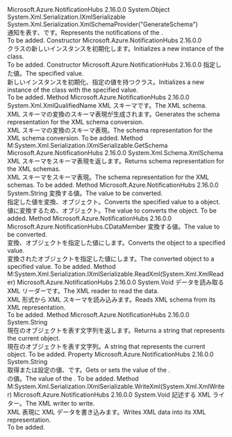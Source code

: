 <Type Name="CDataMember" FullName="Microsoft.Azure.NotificationHubs.CDataMember">
  <TypeSignature Language="C#" Value="public sealed class CDataMember : System.Xml.Serialization.IXmlSerializable" />
  <TypeSignature Language="ILAsm" Value=".class public auto ansi sealed beforefieldinit CDataMember extends System.Object implements class System.Xml.Serialization.IXmlSerializable" />
  <TypeSignature Language="DocId" Value="T:Microsoft.Azure.NotificationHubs.CDataMember" />
  <TypeSignature Language="VB.NET" Value="Public NotInheritable Class CDataMember&#xA;Implements IXmlSerializable" />
  <TypeSignature Language="F#" Value="type CDataMember = class&#xA;    interface IXmlSerializable" />
  <AssemblyInfo>
    <AssemblyName>Microsoft.Azure.NotificationHubs</AssemblyName>
    <AssemblyVersion>2.16.0.0</AssemblyVersion>
  </AssemblyInfo>
  <Base>
    <BaseTypeName>System.Object</BaseTypeName>
  </Base>
  <Interfaces>
    <Interface>
      <InterfaceName>System.Xml.Serialization.IXmlSerializable</InterfaceName>
    </Interface>
  </Interfaces>
  <Attributes>
    <Attribute>
      <AttributeName>System.Xml.Serialization.XmlSchemaProvider("GenerateSchema")</AttributeName>
    </Attribute>
  </Attributes>
  <Docs>
    <summary><span data-ttu-id="2b174-101">通知を表す、<see cref="T:Microsoft.Azure.NotificationHubs.CDataMember" />です。</span><span class="sxs-lookup"><span data-stu-id="2b174-101">Represents the notifications of the <see cref="T:Microsoft.Azure.NotificationHubs.CDataMember" />.</span></span></summary>
    <remarks>To be added.</remarks>
  </Docs>
  <Members>
    <Member MemberName=".ctor">
      <MemberSignature Language="C#" Value="public CDataMember ();" />
      <MemberSignature Language="ILAsm" Value=".method public hidebysig specialname rtspecialname instance void .ctor() cil managed" />
      <MemberSignature Language="DocId" Value="M:Microsoft.Azure.NotificationHubs.CDataMember.#ctor" />
      <MemberSignature Language="VB.NET" Value="Public Sub New ()" />
      <MemberType>Constructor</MemberType>
      <AssemblyInfo>
        <AssemblyName>Microsoft.Azure.NotificationHubs</AssemblyName>
        <AssemblyVersion>2.16.0.0</AssemblyVersion>
      </AssemblyInfo>
      <Parameters />
      <Docs>
        <summary><span data-ttu-id="2b174-102"><see cref="T:Microsoft.Azure.NotificationHubs.CDataMember" /> クラスの新しいインスタンスを初期化します。</span><span class="sxs-lookup"><span data-stu-id="2b174-102">Initializes a new instance of the <see cref="T:Microsoft.Azure.NotificationHubs.CDataMember" /> class.</span></span></summary>
        <remarks>To be added.</remarks>
      </Docs>
    </Member>
    <Member MemberName=".ctor">
      <MemberSignature Language="C#" Value="public CDataMember (string value);" />
      <MemberSignature Language="ILAsm" Value=".method public hidebysig specialname rtspecialname instance void .ctor(string value) cil managed" />
      <MemberSignature Language="DocId" Value="M:Microsoft.Azure.NotificationHubs.CDataMember.#ctor(System.String)" />
      <MemberSignature Language="VB.NET" Value="Public Sub New (value As String)" />
      <MemberSignature Language="F#" Value="new Microsoft.Azure.NotificationHubs.CDataMember : string -&gt; Microsoft.Azure.NotificationHubs.CDataMember" Usage="new Microsoft.Azure.NotificationHubs.CDataMember value" />
      <MemberType>Constructor</MemberType>
      <AssemblyInfo>
        <AssemblyName>Microsoft.Azure.NotificationHubs</AssemblyName>
        <AssemblyVersion>2.16.0.0</AssemblyVersion>
      </AssemblyInfo>
      <Parameters>
        <Parameter Name="value" Type="System.String" />
      </Parameters>
      <Docs>
        <param name="value"><span data-ttu-id="2b174-103">指定した値。</span><span class="sxs-lookup"><span data-stu-id="2b174-103">The specified value.</span></span></param>
        <summary><span data-ttu-id="2b174-104">新しいインスタンスを初期化、<see cref="T:Microsoft.Azure.NotificationHubs.CDataMember" />指定の値を持つクラス。</span><span class="sxs-lookup"><span data-stu-id="2b174-104">Initializes a new instance of the <see cref="T:Microsoft.Azure.NotificationHubs.CDataMember" /> class with the specified value.</span></span></summary>
        <remarks>To be added.</remarks>
      </Docs>
    </Member>
    <Member MemberName="GenerateSchema">
      <MemberSignature Language="C#" Value="public static System.Xml.XmlQualifiedName GenerateSchema (System.Xml.Schema.XmlSchemaSet xs);" />
      <MemberSignature Language="ILAsm" Value=".method public static hidebysig class System.Xml.XmlQualifiedName GenerateSchema(class System.Xml.Schema.XmlSchemaSet xs) cil managed" />
      <MemberSignature Language="DocId" Value="M:Microsoft.Azure.NotificationHubs.CDataMember.GenerateSchema(System.Xml.Schema.XmlSchemaSet)" />
      <MemberSignature Language="VB.NET" Value="Public Shared Function GenerateSchema (xs As XmlSchemaSet) As XmlQualifiedName" />
      <MemberSignature Language="F#" Value="static member GenerateSchema : System.Xml.Schema.XmlSchemaSet -&gt; System.Xml.XmlQualifiedName" Usage="Microsoft.Azure.NotificationHubs.CDataMember.GenerateSchema xs" />
      <MemberType>Method</MemberType>
      <AssemblyInfo>
        <AssemblyName>Microsoft.Azure.NotificationHubs</AssemblyName>
        <AssemblyVersion>2.16.0.0</AssemblyVersion>
      </AssemblyInfo>
      <ReturnValue>
        <ReturnType>System.Xml.XmlQualifiedName</ReturnType>
      </ReturnValue>
      <Parameters>
        <Parameter Name="xs" Type="System.Xml.Schema.XmlSchemaSet" />
      </Parameters>
      <Docs>
        <param name="xs"><span data-ttu-id="2b174-105">XML スキーマです。</span><span class="sxs-lookup"><span data-stu-id="2b174-105">The XML schema.</span></span></param>
        <summary><span data-ttu-id="2b174-106">XML スキーマの変換のスキーマ表現が生成されます。</span><span class="sxs-lookup"><span data-stu-id="2b174-106">Generates the schema representation for the XML schema conversion.</span></span></summary>
        <returns><span data-ttu-id="2b174-107">XML スキーマの変換のスキーマ表現。</span><span class="sxs-lookup"><span data-stu-id="2b174-107">The schema representation for the XML schema conversion.</span></span></returns>
        <remarks>To be added.</remarks>
      </Docs>
    </Member>
    <Member MemberName="GetSchema">
      <MemberSignature Language="C#" Value="public System.Xml.Schema.XmlSchema GetSchema ();" />
      <MemberSignature Language="ILAsm" Value=".method public hidebysig newslot virtual instance class System.Xml.Schema.XmlSchema GetSchema() cil managed" />
      <MemberSignature Language="DocId" Value="M:Microsoft.Azure.NotificationHubs.CDataMember.GetSchema" />
      <MemberSignature Language="VB.NET" Value="Public Function GetSchema () As XmlSchema" />
      <MemberSignature Language="F#" Value="abstract member GetSchema : unit -&gt; System.Xml.Schema.XmlSchema&#xA;override this.GetSchema : unit -&gt; System.Xml.Schema.XmlSchema" Usage="cDataMember.GetSchema " />
      <MemberType>Method</MemberType>
      <Implements>
        <InterfaceMember>M:System.Xml.Serialization.IXmlSerializable.GetSchema</InterfaceMember>
      </Implements>
      <AssemblyInfo>
        <AssemblyName>Microsoft.Azure.NotificationHubs</AssemblyName>
        <AssemblyVersion>2.16.0.0</AssemblyVersion>
      </AssemblyInfo>
      <ReturnValue>
        <ReturnType>System.Xml.Schema.XmlSchema</ReturnType>
      </ReturnValue>
      <Parameters />
      <Docs>
        <summary><span data-ttu-id="2b174-108">XML スキーマをスキーマ表現を返します。</span><span class="sxs-lookup"><span data-stu-id="2b174-108">Returns schema representation for the XML schemas.</span></span></summary>
        <returns><span data-ttu-id="2b174-109">XML スキーマをスキーマ表現。</span><span class="sxs-lookup"><span data-stu-id="2b174-109">The schema representation for the XML schemas.</span></span></returns>
        <remarks>To be added.</remarks>
      </Docs>
    </Member>
    <Member MemberName="op_Implicit">
      <MemberSignature Language="C#" Value="public static implicit operator string (Microsoft.Azure.NotificationHubs.CDataMember value);" />
      <MemberSignature Language="ILAsm" Value=".method public static hidebysig specialname string op_Implicit(class Microsoft.Azure.NotificationHubs.CDataMember value) cil managed" />
      <MemberSignature Language="DocId" Value="M:Microsoft.Azure.NotificationHubs.CDataMember.op_Implicit(Microsoft.Azure.NotificationHubs.CDataMember)~System.String" />
      <MemberSignature Language="VB.NET" Value="Public Shared Widening Operator CType (value As CDataMember) As String" />
      <MemberSignature Language="F#" Value="static member op_Implicit : Microsoft.Azure.NotificationHubs.CDataMember -&gt; string" Usage="Microsoft.Azure.NotificationHubs.CDataMember.op_Implicit value" />
      <MemberType>Method</MemberType>
      <AssemblyInfo>
        <AssemblyName>Microsoft.Azure.NotificationHubs</AssemblyName>
        <AssemblyVersion>2.16.0.0</AssemblyVersion>
      </AssemblyInfo>
      <ReturnValue>
        <ReturnType>System.String</ReturnType>
      </ReturnValue>
      <Parameters>
        <Parameter Name="value" Type="Microsoft.Azure.NotificationHubs.CDataMember" />
      </Parameters>
      <Docs>
        <param name="value"><span data-ttu-id="2b174-110">変換する値。</span><span class="sxs-lookup"><span data-stu-id="2b174-110">The value to be converted.</span></span></param>
        <summary><span data-ttu-id="2b174-111">指定した値を変換、<see cref="T:Microsoft.Azure.NotificationHubs.CDataMember" />オブジェクト。</span><span class="sxs-lookup"><span data-stu-id="2b174-111">Converts the specified value to a <see cref="T:Microsoft.Azure.NotificationHubs.CDataMember" /> object.</span></span></summary>
        <returns><span data-ttu-id="2b174-112">値に変換するため、<see cref="T:Microsoft.Azure.NotificationHubs.CDataMember" />オブジェクト。</span><span class="sxs-lookup"><span data-stu-id="2b174-112">The value to converts the <see cref="T:Microsoft.Azure.NotificationHubs.CDataMember" /> object.</span></span></returns>
        <remarks>To be added.</remarks>
      </Docs>
    </Member>
    <Member MemberName="op_Implicit">
      <MemberSignature Language="C#" Value="public static implicit operator Microsoft.Azure.NotificationHubs.CDataMember (string value);" />
      <MemberSignature Language="ILAsm" Value=".method public static hidebysig specialname class Microsoft.Azure.NotificationHubs.CDataMember op_Implicit(string value) cil managed" />
      <MemberSignature Language="DocId" Value="M:Microsoft.Azure.NotificationHubs.CDataMember.op_Implicit(System.String)~Microsoft.Azure.NotificationHubs.CDataMember" />
      <MemberSignature Language="VB.NET" Value="Public Shared Widening Operator CType (value As String) As CDataMember" />
      <MemberSignature Language="F#" Value="static member op_Implicit : string -&gt; Microsoft.Azure.NotificationHubs.CDataMember" Usage="Microsoft.Azure.NotificationHubs.CDataMember.op_Implicit value" />
      <MemberType>Method</MemberType>
      <AssemblyInfo>
        <AssemblyName>Microsoft.Azure.NotificationHubs</AssemblyName>
        <AssemblyVersion>2.16.0.0</AssemblyVersion>
      </AssemblyInfo>
      <ReturnValue>
        <ReturnType>Microsoft.Azure.NotificationHubs.CDataMember</ReturnType>
      </ReturnValue>
      <Parameters>
        <Parameter Name="value" Type="System.String" />
      </Parameters>
      <Docs>
        <param name="value"><span data-ttu-id="2b174-113">変換する値。</span><span class="sxs-lookup"><span data-stu-id="2b174-113">The value to be converted.</span></span></param>
        <summary><span data-ttu-id="2b174-114">変換、<see cref="T:Microsoft.Azure.NotificationHubs.CDataMember" />オブジェクトを指定した値にします。</span><span class="sxs-lookup"><span data-stu-id="2b174-114">Converts the <see cref="T:Microsoft.Azure.NotificationHubs.CDataMember" /> object to a specified value.</span></span></summary>
        <returns><span data-ttu-id="2b174-115">変換された<see cref="T:Microsoft.Azure.NotificationHubs.CDataMember" />オブジェクトを指定した値にします。</span><span class="sxs-lookup"><span data-stu-id="2b174-115">The converted <see cref="T:Microsoft.Azure.NotificationHubs.CDataMember" /> object to a specified value.</span></span></returns>
        <remarks>To be added.</remarks>
      </Docs>
    </Member>
    <Member MemberName="ReadXml">
      <MemberSignature Language="C#" Value="public void ReadXml (System.Xml.XmlReader reader);" />
      <MemberSignature Language="ILAsm" Value=".method public hidebysig newslot virtual instance void ReadXml(class System.Xml.XmlReader reader) cil managed" />
      <MemberSignature Language="DocId" Value="M:Microsoft.Azure.NotificationHubs.CDataMember.ReadXml(System.Xml.XmlReader)" />
      <MemberSignature Language="VB.NET" Value="Public Sub ReadXml (reader As XmlReader)" />
      <MemberSignature Language="F#" Value="abstract member ReadXml : System.Xml.XmlReader -&gt; unit&#xA;override this.ReadXml : System.Xml.XmlReader -&gt; unit" Usage="cDataMember.ReadXml reader" />
      <MemberType>Method</MemberType>
      <Implements>
        <InterfaceMember>M:System.Xml.Serialization.IXmlSerializable.ReadXml(System.Xml.XmlReader)</InterfaceMember>
      </Implements>
      <AssemblyInfo>
        <AssemblyName>Microsoft.Azure.NotificationHubs</AssemblyName>
        <AssemblyVersion>2.16.0.0</AssemblyVersion>
      </AssemblyInfo>
      <ReturnValue>
        <ReturnType>System.Void</ReturnType>
      </ReturnValue>
      <Parameters>
        <Parameter Name="reader" Type="System.Xml.XmlReader" />
      </Parameters>
      <Docs>
        <param name="reader"><span data-ttu-id="2b174-116">データを読み取る XML リーダーです。</span><span class="sxs-lookup"><span data-stu-id="2b174-116">The XML reader to read the data.</span></span></param>
        <summary><span data-ttu-id="2b174-117">XML 形式から XML スキーマを読み込みます。</span><span class="sxs-lookup"><span data-stu-id="2b174-117">Reads XML schema from its XML representation.</span></span></summary>
        <remarks>To be added.</remarks>
      </Docs>
    </Member>
    <Member MemberName="ToString">
      <MemberSignature Language="C#" Value="public override string ToString ();" />
      <MemberSignature Language="ILAsm" Value=".method public hidebysig virtual instance string ToString() cil managed" />
      <MemberSignature Language="DocId" Value="M:Microsoft.Azure.NotificationHubs.CDataMember.ToString" />
      <MemberSignature Language="VB.NET" Value="Public Overrides Function ToString () As String" />
      <MemberSignature Language="F#" Value="override this.ToString : unit -&gt; string" Usage="cDataMember.ToString " />
      <MemberType>Method</MemberType>
      <AssemblyInfo>
        <AssemblyName>Microsoft.Azure.NotificationHubs</AssemblyName>
        <AssemblyVersion>2.16.0.0</AssemblyVersion>
      </AssemblyInfo>
      <ReturnValue>
        <ReturnType>System.String</ReturnType>
      </ReturnValue>
      <Parameters />
      <Docs>
        <summary><span data-ttu-id="2b174-118">現在のオブジェクトを表す文字列を返します。</span><span class="sxs-lookup"><span data-stu-id="2b174-118">Returns a string that represents the current object.</span></span></summary>
        <returns><span data-ttu-id="2b174-119">現在のオブジェクトを表す文字列。</span><span class="sxs-lookup"><span data-stu-id="2b174-119">A string that represents the current object.</span></span></returns>
        <remarks>To be added.</remarks>
      </Docs>
    </Member>
    <Member MemberName="Value">
      <MemberSignature Language="C#" Value="public string Value { get; set; }" />
      <MemberSignature Language="ILAsm" Value=".property instance string Value" />
      <MemberSignature Language="DocId" Value="P:Microsoft.Azure.NotificationHubs.CDataMember.Value" />
      <MemberSignature Language="VB.NET" Value="Public Property Value As String" />
      <MemberSignature Language="F#" Value="member this.Value : string with get, set" Usage="Microsoft.Azure.NotificationHubs.CDataMember.Value" />
      <MemberType>Property</MemberType>
      <AssemblyInfo>
        <AssemblyName>Microsoft.Azure.NotificationHubs</AssemblyName>
        <AssemblyVersion>2.16.0.0</AssemblyVersion>
      </AssemblyInfo>
      <ReturnValue>
        <ReturnType>System.String</ReturnType>
      </ReturnValue>
      <Docs>
        <summary><span data-ttu-id="2b174-120">取得または設定の値、<see cref="T:Microsoft.Azure.NotificationHubs.CDataMember" />です。</span><span class="sxs-lookup"><span data-stu-id="2b174-120">Gets or sets the value of the <see cref="T:Microsoft.Azure.NotificationHubs.CDataMember" />.</span></span></summary>
        <value><span data-ttu-id="2b174-121"><see cref="T:Microsoft.Azure.NotificationHubs.CDataMember" /> の値。</span><span class="sxs-lookup"><span data-stu-id="2b174-121">The value of the <see cref="T:Microsoft.Azure.NotificationHubs.CDataMember" />.</span></span></value>
        <remarks>To be added.</remarks>
      </Docs>
    </Member>
    <Member MemberName="WriteXml">
      <MemberSignature Language="C#" Value="public void WriteXml (System.Xml.XmlWriter writer);" />
      <MemberSignature Language="ILAsm" Value=".method public hidebysig newslot virtual instance void WriteXml(class System.Xml.XmlWriter writer) cil managed" />
      <MemberSignature Language="DocId" Value="M:Microsoft.Azure.NotificationHubs.CDataMember.WriteXml(System.Xml.XmlWriter)" />
      <MemberSignature Language="VB.NET" Value="Public Sub WriteXml (writer As XmlWriter)" />
      <MemberSignature Language="F#" Value="abstract member WriteXml : System.Xml.XmlWriter -&gt; unit&#xA;override this.WriteXml : System.Xml.XmlWriter -&gt; unit" Usage="cDataMember.WriteXml writer" />
      <MemberType>Method</MemberType>
      <Implements>
        <InterfaceMember>M:System.Xml.Serialization.IXmlSerializable.WriteXml(System.Xml.XmlWriter)</InterfaceMember>
      </Implements>
      <AssemblyInfo>
        <AssemblyName>Microsoft.Azure.NotificationHubs</AssemblyName>
        <AssemblyVersion>2.16.0.0</AssemblyVersion>
      </AssemblyInfo>
      <ReturnValue>
        <ReturnType>System.Void</ReturnType>
      </ReturnValue>
      <Parameters>
        <Parameter Name="writer" Type="System.Xml.XmlWriter" />
      </Parameters>
      <Docs>
        <param name="writer"><span data-ttu-id="2b174-122">記述する XML ライター。</span><span class="sxs-lookup"><span data-stu-id="2b174-122">The XML writer to write.</span></span></param>
        <summary><span data-ttu-id="2b174-123">XML 表現に XML データを書き込みます。</span><span class="sxs-lookup"><span data-stu-id="2b174-123">Writes XML data into its XML representation.</span></span></summary>
        <remarks>To be added.</remarks>
      </Docs>
    </Member>
  </Members>
</Type>